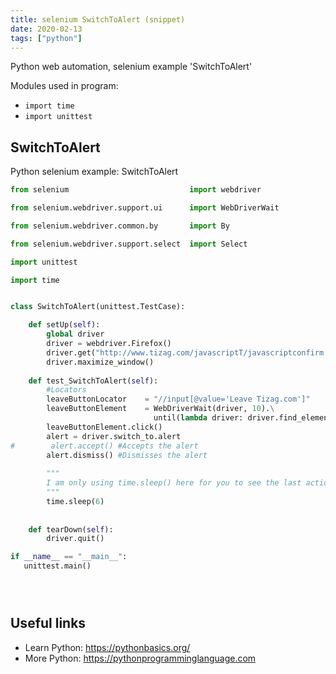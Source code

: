 ```yaml
---
title: selenium SwitchToAlert (snippet)
date: 2020-02-13
tags: ["python"]
---
```

Python web automation, selenium example 'SwitchToAlert'


Modules used in program: 
* `import time`
* `import unittest`

## SwitchToAlert

Python selenium example: SwitchToAlert

```python
from selenium                           import webdriver

from selenium.webdriver.support.ui      import WebDriverWait

from selenium.webdriver.common.by       import By

from selenium.webdriver.support.select  import Select

import unittest

import time


class SwitchToAlert(unittest.TestCase):

    def setUp(self):
        global driver
        driver = webdriver.Firefox()
        driver.get("http://www.tizag.com/javascriptT/javascriptconfirm.php")
        driver.maximize_window()
    
    def test_SwitchToAlert(self):
        #Locators
        leaveButtonLocator    = "//input[@value='Leave Tizag.com']"
        leaveButtonElement    = WebDriverWait(driver, 10).\
                                until(lambda driver: driver.find_element_by_xpath(leaveButtonLocator))
        leaveButtonElement.click()
        alert = driver.switch_to.alert
#        alert.accept() #Accepts the alert
        alert.dismiss() #Dismisses the alert
        
        """
        I am only using time.sleep() here for you to see the last action of selenium webdriver. I do not recommend using it in your tests.
        """
        time.sleep(6)
        
    
    def tearDown(self):
        driver.quit()

if __name__ == "__main__":
   unittest.main()





```

## Useful links

- Learn Python: https://pythonbasics.org/
- More Python: https://pythonprogramminglanguage.com
